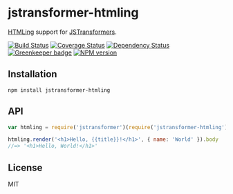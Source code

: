 # jstransformer-htmling

[HTMLing](https://github.com/codemix/htmling) support for [JSTransformers](http://github.com/jstransformers).

[![Build Status](https://img.shields.io/travis/jstransformers/jstransformer-htmling/master.svg)](https://travis-ci.org/jstransformers/jstransformer-htmling)
[![Coverage Status](https://img.shields.io/codecov/c/github/jstransformers/jstransformer-htmling/master.svg)](https://codecov.io/gh/jstransformers/jstransformer-htmling)
[![Dependency Status](https://img.shields.io/david/jstransformers/jstransformer-htmling/master.svg)](http://david-dm.org/jstransformers/jstransformer-htmling)
[![Greenkeeper badge](https://badges.greenkeeper.io/jstransformers/jstransformer-htmling.svg)](https://greenkeeper.io/)
[![NPM version](https://img.shields.io/npm/v/jstransformer-htmling.svg)](https://www.npmjs.org/package/jstransformer-htmling)

## Installation

    npm install jstransformer-htmling

## API

```js
var htmling = require('jstransformer')(require('jstransformer-htmling'));

htmling.render('<h1>Hello, {{title}}!</h1>', { name: 'World' }).body
//=> '<h1>Hello, World!</h1>'
```

## License

MIT
